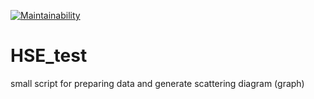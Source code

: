 [![Maintainability](https://api.codeclimate.com/v1/badges/f7a36e6c9094f3687bc8/maintainability)](https://codeclimate.com/github/StEvseeva/HSE_test/maintainability)

# HSE_test
small script for preparing data and generate scattering diagram (graph)
